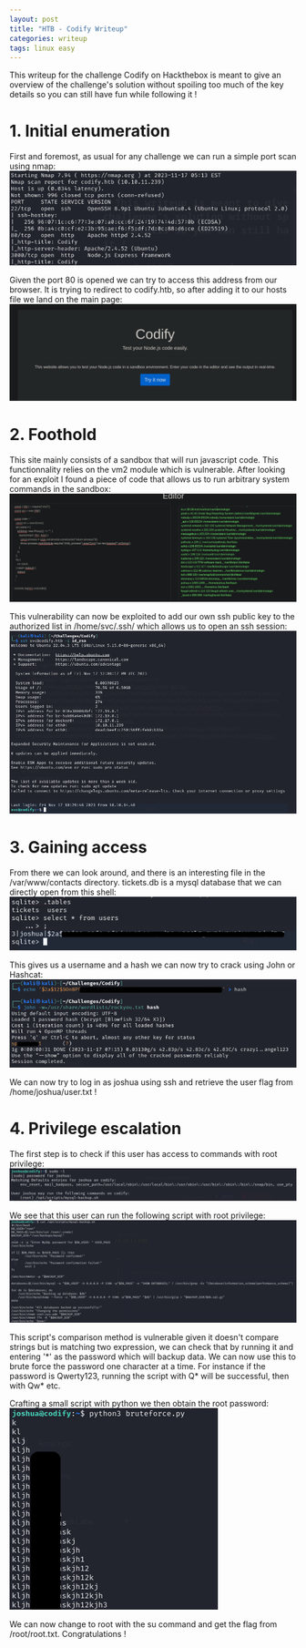 ```yaml
---
layout: post
title: "HTB - Codify Writeup"
categories: writeup
tags: linux easy
---
```


This writeup for the challenge Codify on Hackthebox is meant to give an overview of the challenge's solution without spoiling too much of the key details so you can still have fun while following it !

# 1. Initial enumeration
First and foremost, as usual for any challenge we can run a simple port scan using nmap:
![](/assets/writeups/Codify/Selection_110.png)

Given the port 80 is opened we can try to access this address from our browser. It is trying to redirect to codify.htb, so after adding it to our hosts file we land on the main page:
![](/assets/writeups/Codify/Selection_111.png)

# 2. Foothold
This site mainly consists of a sandbox that will run javascript code. This functionnality relies on the vm2 module which is vulnerable. After looking for an exploit I found a piece of code that allows us to run arbitrary system commands in the sandbox:
![](/assets/writeups/Codify/Selection_079.png)

This vulnerability can now be exploited to add our own ssh public key to the authorized list in /home/svc/.ssh/ which allows us to open an ssh session:
![](/assets/writeups/Codify/Selection_082.png)

# 3. Gaining access
From there we can look around, and there is an interesting file in the /var/www/contacts directory. tickets.db is a mysql database that we can directly open from this shell:
![](/assets/writeups/Codify/Selection_084.png)

This gives us a username and a hash we can now try to crack using John or Hashcat:
![](/assets/writeups/Codify/Selection_085.png)

We can now try to log in as joshua using ssh and retrieve the user flag from /home/joshua/user.txt !

# 4. Privilege escalation
The first step is to check if this user has access to commands with root privilege:
![](/assets/writeups/Codify/Selection_088.png)

We see that this user can run the following script with root privilege:
![](/assets/writeups/Codify/Selection_090.png)

This script's comparison method is vulnerable given it doesn't compare strings but is matching two expression, we can check that by running it and entering '*' as the password which will backup data.
We can now use this to brute force the password one character at a time. For instance if the password is Qwerty123, running the script with Q\* will be successful, then with Qw\* etc.

Crafting a small script with python we then obtain the root password:
![](/assets/writeups/Codify/Selection_079e.png)

We can now change to root with the su command and get the flag from /root/root.txt.
Congratulations !